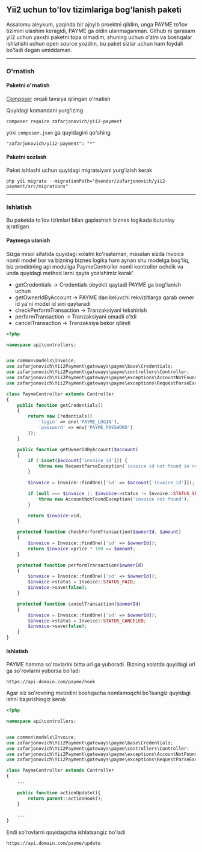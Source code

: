 ## Yii2 uchun to'lov tizimlariga bog'lanish paketi

Assalomu aleykum, yaqinda bir ajoyib proektni qildim, unga PAYME to'lov tizimini ulashim keragidi, PAYME ga oldin ulanmaganman. Github ni qarasam yii2 uchun yaxshi paketni topa olmadim, shuning uchun o'zim va boshqalar ishlatishi uchun open source yozdim, bu paket sizlar uchun ham foydali bo'ladi degan umiddaman.

____


### O'rnatish

#### Paketni o'rnatish

[Composer](http://getcomposer.org/download/) orqali tavsiya qilingan o'rnatish

Quyidagi komandani yurg'izing

```
composer require zafarjonovich/yii2-payment
```

yoki `composer.json` ga quyidagini qo'shing

```
"zafarjonovich/yii2-payment": "*"
```

#### Paketni sozlash

Paket ishlashi uchun quyidagi migratsiyani yurg'izish kerak

```
php yii migrate --migrationPath="@vendor/zafarjonovich/yii2-payment/src/migrations"
```

---


### Ishlatish

Bu paketda to'lov tizimlari bilan gaplashish biznes logikada butunlay ajratilgan.

#### Paymega ulanish

Sizga misol sifatida quyidagi xolatni ko'rsataman, masalan sizda Invoice nomli model bor va bizning biznes logika ham aynan shu modelga bog'liq, biz proektning api moduliga PaymeController nomli kontroller ochdik va unda quyidagi method larni qayta yozishimiz kerak'

- getCredentials -> Credentials obyekti qaytadi PAYME ga bog'lanish uchun
- getOwnerIdByAccount -> PAYME dan keluvchi rekvizitlarga qarab owner id ya'ni model id sini qaytaradi
- checkPerformTransaction -> Tranzaksiyani tekshirish
- performTransaction -> Tranzaksiyani omadli o'tdi
- cancelTransaction -> Tranzaksiya bekor qilindi

```php
<?php

namespace api\controllers;


use common\models\Invoice;
use zafarjonovich\Yii2Payment\gateways\payme\base\Credentials;
use zafarjonovich\Yii2Payment\gateways\payme\controllers\Controller;
use zafarjonovich\Yii2Payment\gateways\payme\exceptions\AccountNotFoundException;
use zafarjonovich\Yii2Payment\gateways\payme\exceptions\RequestParseException;

class PaymeController extends Controller
{
    public function getCredentials()
    {
        return new Credentials([
            'login' => env('PAYME_LOGIN'),
            'password' => env('PAYME_PASSWORD')
        ]);
    }

    public function getOwnerIdByAccount($account)
    {
        if (!isset($account['invoice_id'])) {
            throw new RequestParseException('invoice id not found in request');
        }

        $invoice = Invoice::findOne(['id' => $account['invoice_id']]);

        if (null === $invoice || $invoice->status != Invoice::STATUS_SENT) {
            throw new AccountNotFoundException('invoice not found');
        }

        return $invoice->id;
    }

    protected function checkPerformTransaction($ownerId, $amount)
    {
        $invoice = Invoice::findOne(['id' => $ownerId]);
        return $invoice->price * 100 == $amount;
    }

    protected function performTransaction($ownerId)
    {
        $invoice = Invoice::findOne(['id' => $ownerId]);
        $invoice->status = Invoice::STATUS_PAID;
        $invoice->save(false);
    }

    protected function cancelTransaction($ownerId)
    {
        $invoice = Invoice::findOne(['id' => $ownerId]);
        $invoice->status = Invoice::STATUS_CANCELED;
        $invoice->save(false);
    }
}

```


#### Ishlatish

PAYME hamma so'rovlarini bitta url ga yuboradi. Bizning xolatda quyidagi url ga so'rovlarni yuborsa bo'ladi

`https://api.domain.com/payme/hook`

Agar siz so'rovning metodini boshqacha nomlamoqchi bo'lsangiz quyidagi ishni bajarishingiz kerak

```php
<?php

namespace api\controllers;


use common\models\Invoice;
use zafarjonovich\Yii2Payment\gateways\payme\base\Credentials;
use zafarjonovich\Yii2Payment\gateways\payme\controllers\Controller;
use zafarjonovich\Yii2Payment\gateways\payme\exceptions\AccountNotFoundException;
use zafarjonovich\Yii2Payment\gateways\payme\exceptions\RequestParseException;

class PaymeController extends Controller
{
    ...
    
    public function actionUpdate(){
        return parent::actionHook();
    }
    
    ...
}
```

Endi so'rovlarni quyidagicha ishlatsangiz bo'ladi

`https://api.domain.com/payme/update`